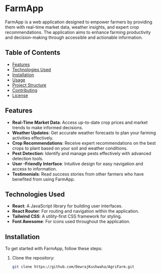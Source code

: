 # FarmApp

FarmApp is a web application designed to empower farmers by providing them with real-time market data, weather insights, and expert crop recommendations. The application aims to enhance farming productivity and decision-making through accessible and actionable information.

## Table of Contents

- [Features](#features)
- [Technologies Used](#technologies-used)
- [Installation](#installation)
- [Usage](#usage)
- [Project Structure](#project-structure)
- [Contributing](#contributing)
- [License](#license)

## Features

- **Real-Time Market Data**: Access up-to-date crop prices and market trends to make informed decisions.
- **Weather Updates**: Get accurate weather forecasts to plan your farming activities effectively.
- **Crop Recommendations**: Receive expert recommendations on the best crops to plant based on your soil and weather conditions.
- **Pest Detection**: Identify and manage pests effectively with advanced detection tools.
- **User -Friendly Interface**: Intuitive design for easy navigation and access to information.
- **Testimonials**: Read success stories from other farmers who have benefited from using FarmApp.

## Technologies Used

- **React**: A JavaScript library for building user interfaces.
- **React Router**: For routing and navigation within the application.
- **Tailwind CSS**: A utility-first CSS framework for styling.
- **Font Awesome**: For icons used throughout the application.

## Installation

To get started with FarmApp, follow these steps:

1. Clone the repository:
   ```bash
   git clone https://github.com/DewrajKushwaha/AgriFarm.git